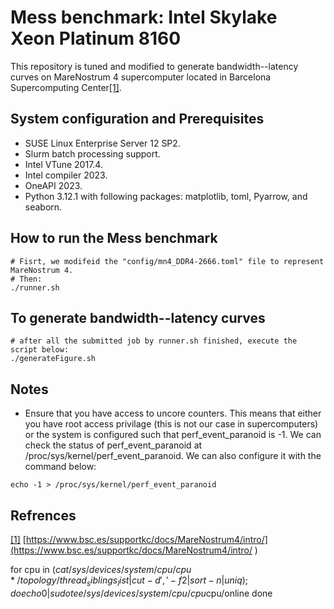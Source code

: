 # Mess benchmark: Intel Skylake Xeon Platinum 8160

This repository is tuned and modified to generate bandwidth--latency curves on MareNostrum 4 supercomputer located in Barcelona Supercomputing Center[[1]](https://www.bsc.es/supportkc/docs/MareNostrum4/intro/). 




## System configuration and Prerequisites

- SUSE Linux Enterprise Server 12 SP2.
- Slurm batch processing support.
- Intel VTune 2017.4.
- Intel compiler 2023.
- OneAPI 2023. 
- Python 3.12.1 with following packages: matplotlib, toml, Pyarrow, and seaborn. 
 



## How to run the Mess benchmark 

```
# Fisrt, we modifeid the "config/mn4_DDR4-2666.toml" file to represent MareNostrum 4. 
# Then: 
./runner.sh 
```


## To generate bandwidth--latency curves

```
# after all the submitted job by runner.sh finished, execute the script below:
./generateFigure.sh 
```



## Notes

- Ensure that you have access to uncore counters. This means that either you have root access privilage (this is not our case in supercomputers) or the system is configured such that perf_event_paranoid is -1. We can check the status of perf_event_paranoid at /proc/sys/kernel/perf_event_paranoid. We can also configure it with the command below: 

```
echo -1 > /proc/sys/kernel/perf_event_paranoid
```



## Refrences

[[1]](https://www.bsc.es/supportkc/docs/MareNostrum4/intro/ ) [https://www.bsc.es/supportkc/docs/MareNostrum4/intro/](https://www.bsc.es/supportkc/docs/MareNostrum4/intro/ ) 


for cpu in $(cat /sys/devices/system/cpu/cpu*/topology/thread_siblings_list | cut -d',' -f2 | sort -n | uniq); do
    echo 0 | sudo tee /sys/devices/system/cpu/cpu$cpu/online
done